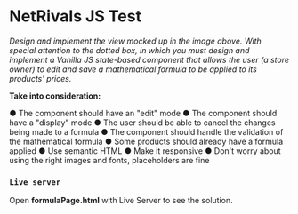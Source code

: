 # NetRivals JS Test

*Design and implement the view mocked up in the image above. With special attention to the dotted box, in which you must design and implement a Vanilla JS state-based component that allows the user (a store owner) to edit and save a mathematical formula to be applied to its products' prices.*

**Take into consideration:**

● The component should have an "edit" mode
● The component should have a "display" mode
● The user should be able to cancel the changes being made to a formula
● The component should handle the validation of the mathematical formula
● Some products should already have a formula applied
● Use semantic HTML
● Make it responsive
● Don't worry about using the right images and fonts, placeholders are fine

### `Live server`

Open **formulaPage.html** with Live Server to see the solution.